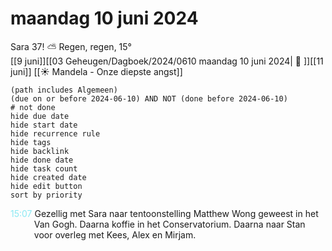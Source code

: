 # maandag 10 juni 2024

Sara 37! ⛅ Regen, regen, 15°<br>[[9 juni]][[03 Geheugen/Dagboek/2024/0610 maandag 10 juni 2024| 📓 ]][[11 juni]]
[[☀️ Mandela - Onze diepste angst]]
```tasks
(path includes Algemeen)
(due on or before 2024-06-10) AND NOT (done before 2024-06-10)
# not done
hide due date
hide start date
hide recurrence rule
hide tags
hide backlink
hide done date
hide task count
hide created date
hide edit button
sort by priority 
```
<p style="padding-left: 2.7em; text-indent: -2.7em; margin: 0;"><font color=#8be9f3>15:07  </font>  Gezellig met Sara naar tentoonstelling Matthew Wong geweest in het Van Gogh. Daarna koffie in het Conservatorium. Daarna naar Stan voor overleg met Kees, Alex en Mirjam. </p>   